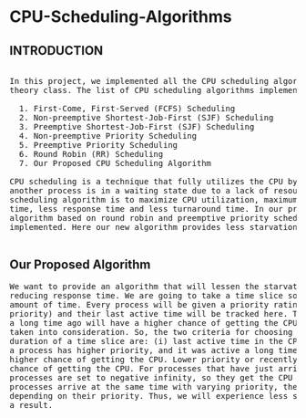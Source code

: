 # CPU-Scheduling-Algorithms

<h2>INTRODUCTION</h2>

<pre>

In this project, we implemented all the CPU scheduling algorithms covered during our
theory class. The list of CPU scheduling algorithms implemented here are:

  1. First-Come, First-Served (FCFS) Scheduling
  2. Non-preemptive Shortest-Job-First (SJF) Scheduling
  3. Preemptive Shortest-Job-First (SJF) Scheduling
  4. Non-preemptive Priority Scheduling
  5. Preemptive Priority Scheduling
  6. Round Robin (RR) Scheduling
  7. Our Proposed CPU Scheduling Algorithm
  
CPU scheduling is a technique that fully utilizes the CPU by allowing one process to use it while
another process is in a waiting state due to a lack of resources. The ultimate object of CPU
scheduling algorithm is to maximize CPU utilization, maximum throughput, less average waiting 
time, less response time and less turnaround time. In our proposed algorithm, a new scheduling
algorithm based on round robin and preemptive priority scheduling is designed and
implemented. Here our new algorithm provides less starvation problem and less response time.
  
</pre>


<h2> Our Proposed Algorithm </h2>

<pre>
We want to provide an algorithm that will lessen the starvation problem while simultaneously
reducing response time. We are going to take a time slice so that each process receives an equal
amount of time. Every process will be given a priority rating (lower number means higher
priority) and their last active time will be tracked here. The process which was active in the CPU
a long time ago will have a higher chance of getting the CPU. The priority of the process is also
taken into consideration. So, the two criteria for choosing which process will use the CPU for the
duration of a time slice are: (i) last active time in the CPU and (ii) priority describing number. If
a process has higher priority, and it was active a long time ago, this combination will result in
higher chance of getting the CPU. Lower priority or recently run processes will have a lower
chance of getting the CPU. For processes that have just arrived, the last active time of these
processes are set to negative infinity, so they get the CPU at the earliest time possible. If multiple
processes arrive at the same time with varying priority, they all get the CPU one after another
depending on their priority. Thus, we will experience less starvation and a faster response time as
a result.

</pre>


